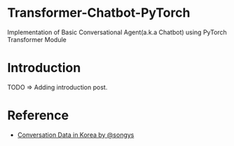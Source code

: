 # Transformer-Chatbot-PyTorch
Implementation of Basic Conversational Agent(a.k.a Chatbot) using PyTorch Transformer Module

# Introduction
TODO => Adding introduction post.

# Reference
- [Conversation Data in Korea by @songys](https://github.com/songys/Chatbot_data)
